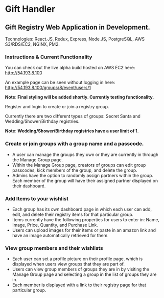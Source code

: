 # Gift Handler

## Gift Registry Web Application in Development.

Technologies: React.JS, Redux, Express, Node.JS, PostgreSQL, AWS S3/RDS/EC2, NGINX, PM2.


### Instructions & Current Functionality

You can check out the live alpha build hosted on AWS EC2 here: http://54.193.8.100

An example page can be seen without logging in here: http://54.193.8.100/groups/8/event/users/1

**Note: Final styling will be added shortly. Currently testing functionality.**

Register and login to create or join a registry group. 

Currently there are two different types of groups: Secret Santa and Wedding/Shower/Birthday registries.

**Note: Wedding/Shower/Birthday registries have a user limit of 1.**

### Create or join groups with a group name and a passcode. 
* A user can manage the groups they own or they are currently in through the Manage Group page. 
* Within the Manage Group page, creators of groups can edit group passcodes, kick members of the group, and delete the group.
* Admins have the option to randomly assign partners within the group. Each member of the group will have their assigned partner displayed on their dashboard.

### Add Items to your wishlist
* Each group has its own dashboard page in which each user can add, edit, and delete their registry items for that particular group.
* Items currently have the following properties for users to enter in: Name, Image, Price, Quantity, and Purchase Link.
* Users can upload images for their items or paste in an amazon link and have an image automatically retrieved for them.

### View group members and their wishlists
* Each user can set a profile picture on their profile page, which is displayed when users view groups that they are part of. 
* Users can view group members of groups they are in by visiting the Manage Group page and selecting a group in the list of groups they are in. 
* Each member is displayed with a link to their registry page for that particular group.












